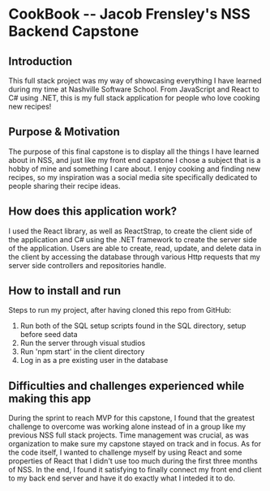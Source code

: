 # CookBook -- Jacob Frensley's NSS Backend Capstone

## Introduction
This full stack project was my way of showcasing everything I have learned during my time at Nashville Software School. From JavaScript and React to C# using .NET, this is my full stack application for people who love cooking new recipes!

## Purpose & Motivation
The purpose of this final capstone is to display all the things I have learned about in NSS, and just like my front end capstone I chose a subject that is a hobby of mine and something I care about. I enjoy cooking and finding new recipes, so my inspiration was a social media site specifically dedicated to people sharing their recipe ideas.

## How does this application work?
I used the React library, as well as ReactStrap, to create the client side of the application and C# using the .NET framework to create the server side of the application. Users are able to create, read, update, and delete data in the client by accessing the database through various Http requests that my server side controllers and repositories handle.

## How to install and run
Steps to run my project, after having cloned this repo from GitHub:
1. Run both of the SQL setup scripts found in the SQL directory, setup before seed data
2. Run the server through visual studios
3. Run 'npm start' in the client directory
4. Log in as a pre existing user in the database

## Difficulties and challenges experienced while making this app
During the sprint to reach MVP for this capstone, I found that the greatest challenge to overcome was working alone instead of in a group like my previous NSS full stack projects. Time management was crucial, as was organization to make sure my capstone stayed on track and in focus. As for the code itself, I wanted to challenge myself by using React and some properties of React that I didn't use too much during the first three months of NSS. In the end, I found it satisfying to finally connect my front end client to my back end server and have it do exactly what I inteded it to do. 